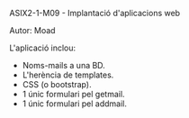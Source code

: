 ASIX2-1-M09 - Implantació d'aplicacions web

Autor: Moad

L'aplicació inclou:
- Noms-mails a una BD.
- L'herència de templates.
- CSS (o bootstrap).
- 1 únic formulari pel getmail.
- 1 únic formulari pel addmail.
